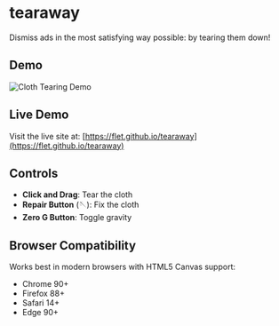 # tearaway

Dismiss ads in the most satisfying way possible: by tearing them down!

## Demo

![Cloth Tearing Demo](tear.gif)

## Live Demo

Visit the live site at: [https://flet.github.io/tearaway](https://flet.github.io/tearaway)

## Controls

- **Click and Drag**: Tear the cloth
- **Repair Button** (🪡): Fix the cloth
- **Zero G Button**: Toggle gravity

## Browser Compatibility

Works best in modern browsers with HTML5 Canvas support:

- Chrome 90+
- Firefox 88+
- Safari 14+
- Edge 90+
